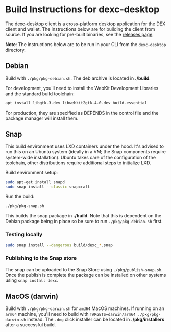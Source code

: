 # Build Instructions for dexc-desktop

The dexc-desktop client is a cross-platform desktop application for the DEX client and wallet. The instructions below are for building the client from source. If you are looking for pre-built binaries, see the [releases page](https://github.com/decred/dcrdex/releases).

**Note**: The instructions below are to be run in your CLI from the `dexc-desktop` directory.

## Debian
Build with `./pkg/pkg-debian.sh`. The deb archive is located in **./build**.

For development, you'll need to install the WebKit Development Libraries and the standard build toolchain:

```bash
apt install libgtk-3-dev libwebkit2gtk-4.0-dev build-essential
```
For production, they are specified as DEPENDS in the control file and the package manager will install them.

## Snap

This build environment uses LXD containers under the hood.   It's advised to run this on an Ubuntu system (ideally in a VM; the Snap components require system-wide installation).  Ubuntu takes care of the configuration of the toolchain, other distributions require additional steps to initialize LXD.

Build environment setup:

```bash
sudo apt-get install snapd
sudo snap install --classic snapcraft
```

Run the build:

```bash
./pkg/pkg-snap.sh
```

This builds the snap package in **./build**.  Note that this is dependent on the Debian package being in place so be sure to run `./pkg/pkg-debian.sh` first.

### Testing locally

```bash
sudo snap install --dangerous build/dexc_*.snap
```

### Publishing to the Snap store

The snap can be uploaded to the Snap Store using `./pkg/publish-snap.sh`. Once the publish is complete the package can be installed on other systems using `snap install dexc`.

## MacOS (darwin)
Build with `./pkg/pkg-darwin.sh` for `amd64` MacOS machines. If running on an `arm64` machine, you'll need to build with `TARGETS=darwin/arm64 ./pkg/pkg-darwin.sh` instead.  The `.dmg` click installer can be located in **./pkg/installers** after a successful build.
